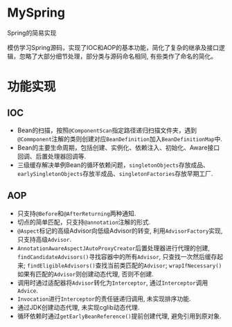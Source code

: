 # MySpring
Spring的简易实现

模仿学习Spring源码，实现了IOC和AOP的基本功能，简化了复杂的继承及接口逻辑，忽略了大部分细节处理，部分类与源码命名相同, 有些类作了命名的简化。

# 功能实现
## IOC
- Bean的扫描，按照`@ComponentScan`指定路径递归扫描文件夹，遇到`@Commponent`注解的类则创建对应`BeanDefinition`加入`BeanDefinitionMap`中.
- Bean的主要生命周期，包括创建、实例化、依赖注入、初始化、Aware接口回调、后置处理器回调等.
- 三级缓存解决单例Bean的循环依赖问题，`singletonObjects`存放成品、`earlySingletonObjects`存放半成品、`singletonFactories`存放早期工厂.

## AOP
- 只支持`@Before`和`@AfterReturning`两种通知.
- 切点的简单匹配，只支持`@annotation`注解的形式.
- `@Aspect`标记的高级Advisor向低级Advisor的转变, 利用`AdvisorFactory`实现, 只支持高级`Advisor`.
- `AnnotationAwareAspectJAutoProxyCreator`后置处理器进行代理的创建, `findCandidateAdvisors()`寻找容器中的所有`Advisor`, 只查找一次然后缓存起来; `findEligibleAdvisors()`查找当前类匹配的`Advisor`; `wrapIfNecessary()`如果有匹配的`Advisor`则创建动态代理, 否则不创建.
- 调用时通过适配器将`Advisor`转化为`Interceptor`, 通过`Interceptor`调用`Advice`.
- `Invocation`进行`Interceptor`的责任链递归调用, 未实现排序功能.
- 通过JDK创建动态代理, 未实现cglib动态代理.
- 循环依赖时通过`getEarlyBeanReference()`提前创建代理, 避免引用到原对象.

